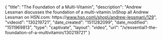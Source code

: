 {
    "title": "The Foundation of a Multi-Vitamin",
    "description": "Andrew Lessman discusses the foundation of a multi-vitamin.\nShop all Andrew Lessman on HSN.com: https:\/\/www.hsn.com\/shop\/andrew-lessman\/129",
    "videoid": "130219721",
    "date_created": "1511282099",
    "date_modified": "1511969813",
    "type": "captivate",
    "layout": "video",
    "url": "\/v\/essential1-the-foundation-of-a-multivitamin\/130219721"
}